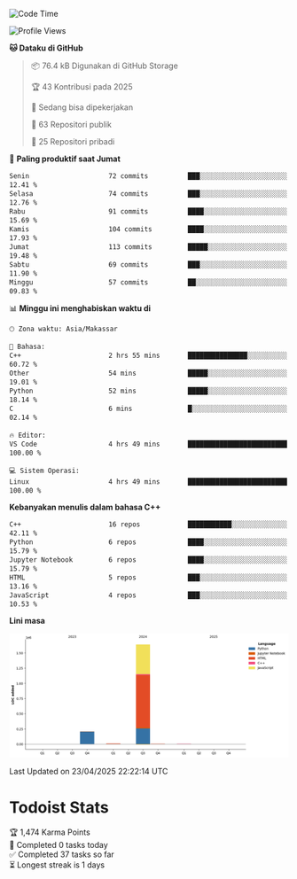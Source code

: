 <!--START_SECTION:waka-->
![Code Time](http://img.shields.io/badge/Code%20Time-174%20hrs%2054%20mins-blue)

![Profile Views](http://img.shields.io/badge/Profil%20dilihat-0-blue)

**🐱 Dataku di GitHub** 

> 📦 76.4 kB Digunakan di GitHub Storage 
 > 
> 🏆 43 Kontribusi pada 2025
 > 
> 💼 Sedang bisa dipekerjakan
 > 
> 📜 63 Repositori publik 
 > 
> 🔑 25 Repositori pribadi 
 > 
📅 **Paling produktif saat Jumat** 

```text
Senin                    72 commits          ███░░░░░░░░░░░░░░░░░░░░░░   12.41 % 
Selasa                   74 commits          ███░░░░░░░░░░░░░░░░░░░░░░   12.76 % 
Rabu                     91 commits          ████░░░░░░░░░░░░░░░░░░░░░   15.69 % 
Kamis                    104 commits         ████░░░░░░░░░░░░░░░░░░░░░   17.93 % 
Jumat                    113 commits         █████░░░░░░░░░░░░░░░░░░░░   19.48 % 
Sabtu                    69 commits          ███░░░░░░░░░░░░░░░░░░░░░░   11.90 % 
Minggu                   57 commits          ██░░░░░░░░░░░░░░░░░░░░░░░   09.83 % 
```


📊 **Minggu ini menghabiskan waktu di** 

```text
🕑︎ Zona waktu: Asia/Makassar

💬 Bahasa: 
C++                      2 hrs 55 mins       ███████████████░░░░░░░░░░   60.72 % 
Other                    54 mins             █████░░░░░░░░░░░░░░░░░░░░   19.01 % 
Python                   52 mins             █████░░░░░░░░░░░░░░░░░░░░   18.14 % 
C                        6 mins              █░░░░░░░░░░░░░░░░░░░░░░░░   02.14 % 

🔥 Editor: 
VS Code                  4 hrs 49 mins       █████████████████████████   100.00 % 

💻 Sistem Operasi: 
Linux                    4 hrs 49 mins       █████████████████████████   100.00 % 
```

**Kebanyakan menulis dalam bahasa C++** 

```text
C++                      16 repos            ███████████░░░░░░░░░░░░░░   42.11 % 
Python                   6 repos             ████░░░░░░░░░░░░░░░░░░░░░   15.79 % 
Jupyter Notebook         6 repos             ████░░░░░░░░░░░░░░░░░░░░░   15.79 % 
HTML                     5 repos             ███░░░░░░░░░░░░░░░░░░░░░░   13.16 % 
JavaScript               4 repos             ███░░░░░░░░░░░░░░░░░░░░░░   10.53 % 
```



**Lini masa**

![Lines of Code chart](https://raw.githubusercontent.com/yusuf601/yusuf601/main/assets/bar_graph.png)


 Last Updated on 23/04/2025 22:22:14 UTC
<!--END_SECTION:waka-->
# Todoist Stats

<!-- TODO-IST:START -->
🏆  1,474 Karma Points           
🌸  Completed 0 tasks today           
✅  Completed 37 tasks so far           
⏳  Longest streak is 1 days
<!-- TODO-IST:END -->
